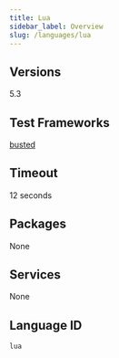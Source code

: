 ```yaml
---
title: Lua
sidebar_label: Overview
slug: /languages/lua
---
```



## Versions
5.3
## Test Frameworks
[busted](https://olivinelabs.com/busted/)
## Timeout
12 seconds
## Packages
None 
## Services
None
## Language ID
`lua`
